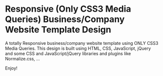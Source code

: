 # Responsive (Only CSS3 Media Queries) Business/Company Website Template Design

A totally Responsive business/company website template using ONLY CSS3 Media Queries. This design is built using HTML, CSS, JavaScript, jQuery and some CSS and JavaScript/jQuery libraries and plugins like Normalize.css, ...

Enjoy!
